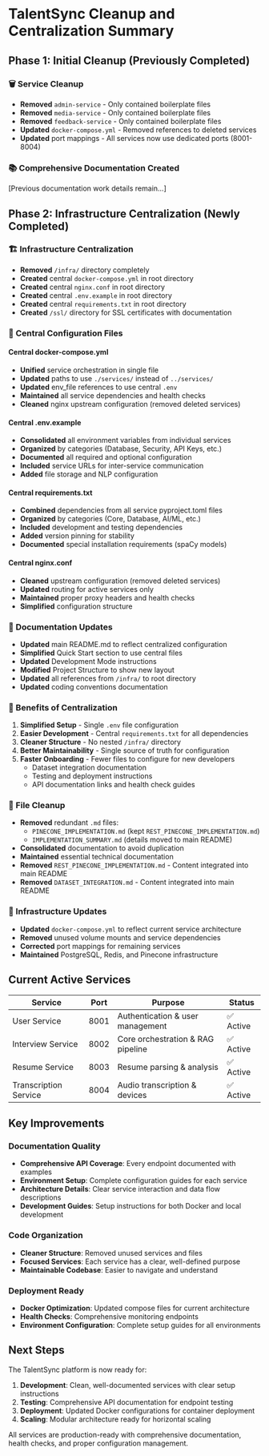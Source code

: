 # TalentSync Cleanup and Centralization Summary

## Phase 1: Initial Cleanup (Previously Completed)

### 🗑️ Service Cleanup
- **Removed** `admin-service` - Only contained boilerplate files
- **Removed** `media-service` - Only contained boilerplate files  
- **Removed** `feedback-service` - Only contained boilerplate files
- **Updated** `docker-compose.yml` - Removed references to deleted services
- **Updated** port mappings - All services now use dedicated ports (8001-8004)

### 📚 Comprehensive Documentation Created
[Previous documentation work details remain...]

## Phase 2: Infrastructure Centralization (Newly Completed)

### 🏗️ Infrastructure Centralization
- **Removed** `/infra/` directory completely
- **Created** central `docker-compose.yml` in root directory
- **Created** central `nginx.conf` in root directory  
- **Created** central `.env.example` in root directory
- **Created** central `requirements.txt` in root directory
- **Created** `/ssl/` directory for SSL certificates with documentation

### 📄 Central Configuration Files

#### Central docker-compose.yml
- **Unified** service orchestration in single file
- **Updated** paths to use `./services/` instead of `../services/`
- **Updated** env_file references to use central `.env`
- **Maintained** all service dependencies and health checks
- **Cleaned** nginx upstream configuration (removed deleted services)

#### Central .env.example  
- **Consolidated** all environment variables from individual services
- **Organized** by categories (Database, Security, API Keys, etc.)
- **Documented** all required and optional configuration
- **Included** service URLs for inter-service communication
- **Added** file storage and NLP configuration

#### Central requirements.txt
- **Combined** dependencies from all service pyproject.toml files
- **Organized** by categories (Core, Database, AI/ML, etc.)
- **Included** development and testing dependencies
- **Added** version pinning for stability
- **Documented** special installation requirements (spaCy models)

#### Central nginx.conf
- **Cleaned** upstream configuration (removed deleted services)
- **Updated** routing for active services only
- **Maintained** proper proxy headers and health checks
- **Simplified** configuration structure

### 📖 Documentation Updates
- **Updated** main README.md to reflect centralized configuration
- **Simplified** Quick Start section to use central files
- **Updated** Development Mode instructions
- **Modified** Project Structure to show new layout
- **Updated** all references from `/infra/` to root directory
- **Updated** coding conventions documentation

### 🎯 Benefits of Centralization
1. **Simplified Setup** - Single `.env` file configuration
2. **Easier Development** - Central `requirements.txt` for all dependencies  
3. **Cleaner Structure** - No nested `/infra/` directory
4. **Better Maintainability** - Single source of truth for configuration
5. **Faster Onboarding** - Fewer files to configure for new developers
   - Dataset integration documentation
   - Testing and deployment instructions
   - API documentation links and health check guides

### 🧹 File Cleanup
- **Removed** redundant `.md` files:
  - `PINECONE_IMPLEMENTATION.md` (kept `REST_PINECONE_IMPLEMENTATION.md`)
  - `IMPLEMENTATION_SUMMARY.md` (details moved to main README)
- **Consolidated** documentation to avoid duplication
- **Maintained** essential technical documentation
- **Removed** `REST_PINECONE_IMPLEMENTATION.md` - Content integrated into main README
- **Removed** `DATASET_INTEGRATION.md` - Content integrated into main README  

### 🔧 Infrastructure Updates
- **Updated** `docker-compose.yml` to reflect current service architecture
- **Removed** unused volume mounts and service dependencies
- **Corrected** port mappings for remaining services
- **Maintained** PostgreSQL, Redis, and Pinecone infrastructure

## Current Active Services

| Service | Port | Purpose | Status |
|---------|------|---------|--------|
| User Service | 8001 | Authentication & user management | ✅ Active |
| Interview Service | 8002 | Core orchestration & RAG pipeline | ✅ Active |
| Resume Service | 8003 | Resume parsing & analysis | ✅ Active |
| Transcription Service | 8004 | Audio transcription & devices | ✅ Active |

## Key Improvements

### Documentation Quality
- **Comprehensive API Coverage**: Every endpoint documented with examples
- **Environment Setup**: Complete configuration guides for each service
- **Architecture Details**: Clear service interaction and data flow descriptions
- **Development Guides**: Setup instructions for both Docker and local development

### Code Organization
- **Cleaner Structure**: Removed unused services and files
- **Focused Services**: Each service has a clear, well-defined purpose
- **Maintainable Codebase**: Easier to navigate and understand

### Deployment Ready
- **Docker Optimization**: Updated compose files for current architecture
- **Health Checks**: Comprehensive monitoring endpoints
- **Environment Configuration**: Complete setup guides for all environments

## Next Steps

The TalentSync platform is now ready for:
1. **Development**: Clean, well-documented services with clear setup instructions
2. **Testing**: Comprehensive API documentation for endpoint testing
3. **Deployment**: Updated Docker configurations for container deployment
4. **Scaling**: Modular architecture ready for horizontal scaling

All services are production-ready with comprehensive documentation, health checks, and proper configuration management.
